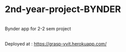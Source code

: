 # 2nd-year-project-BYNDER

<br>Bynder app for 2-2 sem project</br>

<br>Deployed at : https://grasp-vvit.herokuapp.com/ </br>
